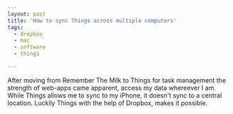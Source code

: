 ```yaml
---
layout: post
title: 'How to sync Things across multiple computers'
tags:
  - dropbox
  - mac
  - software
  - things

---
```


After moving from Remember The Milk to Things for task management the strength of web-apps came apparent, access my data whereever I am. While Things allows me to sync to my iPhone, it doesn't sync to a central location. Luckily Things with the help of Dropbox, makes it possible.



